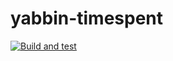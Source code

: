 # yabbin-timespent
[![Build and test](https://github.com/RonnyB71/yabbin-timespent/actions/workflows/build.yaml/badge.svg)](https://github.com/RonnyB71/yabbin-timespent/actions/workflows/build.yaml)